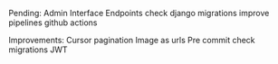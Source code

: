 Pending:
Admin Interface
Endpoints
check django migrations
improve pipelines github actions

Improvements:
Cursor pagination
Image as urls
Pre commit check migrations
JWT
